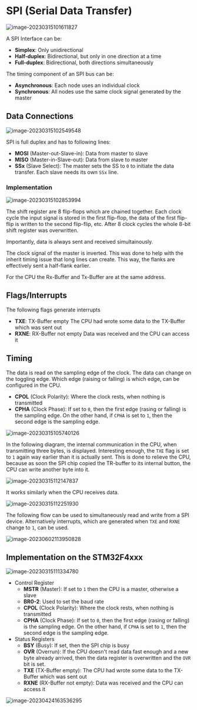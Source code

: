 # SPI (Serial Data Transfer)

![image-20230315101611827](res/SPI/image-20230315101611827.png)

A SPI Interface can be:

* **Simplex**: Only unidirectional
* **Half-duplex**: Bidirectional, but only in one direction at a time
* **Full-duplex**: Bidirectional, both directions simultaneously

The timing component of an SPI bus can be:

* **Asynchronous**: Each node uses an individual clock
* **Synchronous**: All nodes use the same clock signal generated by the master

## Data Connections

![image-20230315102549548](res/SPI/image-20230315102549548.png)

SPI is full duplex and has to following lines:

* **MOSI** (Master-out-Slave-in): Data from master to slave
* **MISO** (Master-in-Slave-out): Data from slave to master
* **SSx** (Slave Select): The master sets the SS to `0` to initiate the data transfer. Each slave needs its own `SSx` line.

### Implementation

![image-20230315102853994](res/SPI/image-20230315102853994.png)

The shift register are 8 flip-flops which are chained together. Each clock cycle the input signal is stored in the first flip-flop, the data of the first flip-flip is written to the second flip-flip, etc. After 8 clock cycles the whole 8-bit shift register was overwritten. 

Importantly, data is always sent and received simultainously.

The clock signal of the master is inverted. This was done to help with the inherit timing issue that long lines can create. This way, the flanks are effectively sent a half-flank earlier.

For the CPU the Rx-Buffer and Tx-Buffer are at the same address.

## Flags/Interrupts

The following flags generate interrupts

* **TXE**: TX-Buffer empty
  The CPU had wrote some data to the TX-Buffer which was sent out
* **RXNE**: RX-Buffer not empty
  Data was received and the CPU can access it

## Timing

The data is read on the sampling edge of the clock. The data can change on the toggling edge. Which edge (raising or falling) is which edge, can be configured in the CPU.

* **CPOL** (Clock Polarity): Where the clock rests, when nothing is transmitted
* **CPHA** (Clock Phase): If set to `0`, then the first edge (rasing or falling) is the sampling edge. On the other hand, if `CPHA` is set to `1`, then the second edge is the sampling edge.

![image-20230315105740126](res/SPI/image-20230315105740126.png)

In the following diagram, the internal communication in the CPU, when transmitting three bytes, is displayed. Interesting enough, the `TXE` flag is set to `1`  again way earlier than it is actually sent. This is done to relieve the CPU, because as soon the SPI chip copied the TR-buffer to its internal button, the CPU can write another byte into it.

![image-20230315112147837](res/SPI/image-20230315112147837.png)

It works similarly when the CPU receives data.

![image-20230315112251930](res/SPI/image-20230315112251930.png)

The following flow can be used to simultaneously read and write from a SPI device. Alternatively interrupts, which are generated when `TXE` and `RXNE` change to `1`, can be used.

![image-20230602113950828](res/SPI/image-20230602113950828.png) 

## Implementation on the STM32F4xxx

![image-20230315111334780](res/SPI/image-20230315111334780.png)

* Control Register
  * **MSTR** (Master): If set to `1` then the CPU is a master, otherwise a slave
  * **BR0-2**: Used to set the baud rate
  * **CPOL** (Clock Polarity): Where the clock rests, when nothing is transmitted
  * **CPHA** (Clock Phase): If set to `0`, then the first edge (rasing or falling) is the sampling edge. On the other hand, if `CPHA` is set to `1`, then the second edge is the sampling edge.
* Status Registers
  * **BSY** (Busy): If set, then the SPI chip is busy
  * **OVR** (Overrun): If the CPU doesn't read data fast enough and a new byte already arrived, then the data register is overwritten and the `OVR` bit is set.
  * **TXE** (TX-Buffer empty): The CPU had wrote some data to the TX-Buffer which was sent out
  * **RXNE** (RX-Buffer not empty): Data was received and the CPU can access it

![image-20230424163536295](res/SPI/image-20230424163536295.png)